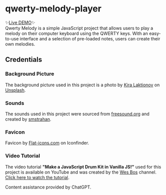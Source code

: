 # qwerty-melody-player
✨[Live DEMO](https://elizabeth-github.github.io/qwerty-melody-player/)✨  
Qwerty Melody is a simple JavaScript project that allows users to play a melody on their computer keyboard using the QWERTY keys. With an easy-to-use interface and a selection of pre-loaded notes, users can create their own melodies.

## Credentials

### Background Picture

The background picture used in this project is a photo by [Kira Laktionov](https://unsplash.com/@kiralaktionov) on [Unsplash](https://unsplash.com).

### Sounds

The sounds used in this project were sourced from [freesound.org](https://freesound.org/) and created by [smstrahan](https://freesound.org/people/smstrahan/).

### Favicon
Favicon by [Flat-icons.com](https://www.iconfinder.com/search?q=music&price=free) on Iconfinder.

### Video Tutorial

The video tutorial **"Make a JavaScript Drum Kit in Vanilla JS!"** used for this project is available on YouTube and was created by the [Wes Bos](https://www.youtube.com/@WesBos) channel. [Click here to watch the tutorial](https://www.youtube.com/watch?v=VuN8qwZoego).

Content assistance provided by ChatGPT.
